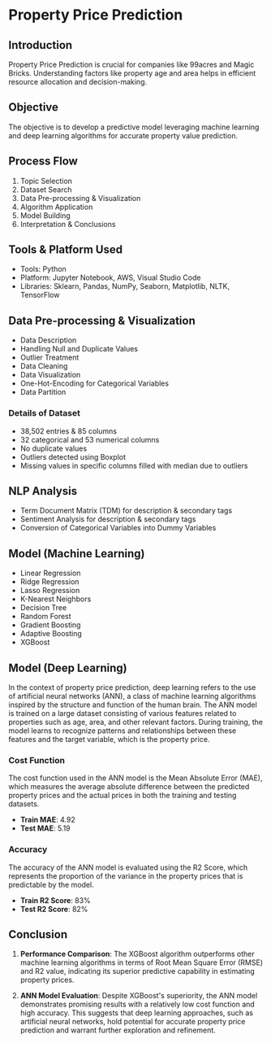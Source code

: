 # Property Price Prediction

## Introduction
Property Price Prediction is crucial for companies like 99acres and Magic Bricks. Understanding factors like property age and area helps in efficient resource allocation and decision-making.

## Objective
The objective is to develop a predictive model leveraging machine learning and deep learning algorithms for accurate property value prediction.

## Process Flow
1. Topic Selection
2. Dataset Search
3. Data Pre-processing & Visualization
4. Algorithm Application
5. Model Building
6. Interpretation & Conclusions

## Tools & Platform Used
- Tools: Python
- Platform: Jupyter Notebook, AWS, Visual Studio Code
- Libraries: Sklearn, Pandas, NumPy, Seaborn, Matplotlib, NLTK, TensorFlow

## Data Pre-processing & Visualization
- Data Description
- Handling Null and Duplicate Values
- Outlier Treatment
- Data Cleaning
- Data Visualization
- One-Hot-Encoding for Categorical Variables
- Data Partition

### Details of Dataset
- 38,502 entries & 85 columns
- 32 categorical and 53 numerical columns
- No duplicate values
- Outliers detected using Boxplot
- Missing values in specific columns filled with median due to outliers

## NLP Analysis
- Term Document Matrix (TDM) for description & secondary tags
- Sentiment Analysis for description & secondary tags
- Conversion of Categorical Variables into Dummy Variables

## Model (Machine Learning)
- Linear Regression
- Ridge Regression
- Lasso Regression
- K-Nearest Neighbors
- Decision Tree
- Random Forest
- Gradient Boosting
- Adaptive Boosting
- XGBoost

## Model (Deep Learning)

In the context of property price prediction, deep learning refers to the use of artificial neural networks (ANN), a class of machine learning algorithms inspired by the structure and function of the human brain. The ANN model is trained on a large dataset consisting of various features related to properties such as age, area, and other relevant factors. During training, the model learns to recognize patterns and relationships between these features and the target variable, which is the property price.

### Cost Function
The cost function used in the ANN model is the Mean Absolute Error (MAE), which measures the average absolute difference between the predicted property prices and the actual prices in both the training and testing datasets.

- **Train MAE**: 4.92
- **Test MAE**: 5.19

### Accuracy
The accuracy of the ANN model is evaluated using the R2 Score, which represents the proportion of the variance in the property prices that is predictable by the model. 

- **Train R2 Score**: 83%
- **Test R2 Score**: 82%

## Conclusion

1. **Performance Comparison**: The XGBoost algorithm outperforms other machine learning algorithms in terms of Root Mean Square Error (RMSE) and R2 value, indicating its superior predictive capability in estimating property prices.

2. **ANN Model Evaluation**: Despite XGBoost's superiority, the ANN model demonstrates promising results with a relatively low cost function and high accuracy. This suggests that deep learning approaches, such as artificial neural networks, hold potential for accurate property price prediction and warrant further exploration and refinement.



